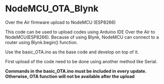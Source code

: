 # NodeMCU_OTA_Blynk
Over the Air firmware upload to NodeMCU (ESP8266)

This code can be used to upload codes using Arduino IDE Over the Air to NodeMCU(ESP8266). Because of using Blynk, NodeMCU can connect to a router using Blynk.begin() function.

Use the basic_OTA.ino as the base code and develop on top of it. 

First upload of the code need to be done using another method like Serial.

**Commands in the basic_OTA.ino must be included in every update. Otherwise, OTA function will not be available after the upload**



